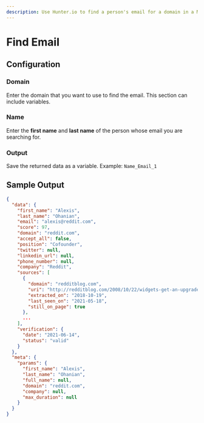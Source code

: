 ```yaml
---
description: Use Hunter.io to find a person's email for a domain in a MindStudio workflow
---
```


# Find Email

## Configuration&#x20;

### Domain

Enter the domain that you want to use to find the email. This section can include variables.&#x20;

### Name

Enter the **first name** and **last name** of the person whose email you are searching for.&#x20;

### Output&#x20;

Save the returned data as a variable. Example: `Name_Email_1`

## Sample Output

```json
{
  "data": {
    "first_name": "Alexis",
    "last_name": "Ohanian",
    "email": "alexis@reddit.com",
    "score": 97,
    "domain": "reddit.com",
    "accept_all": false,
    "position": "Cofounder",
    "twitter": null,
    "linkedin_url": null,
    "phone_number": null,
    "company": "Reddit",
    "sources": [
      {
        "domain": "redditblog.com",
        "uri": "http://redditblog.com/2008/10/22/widgets-get-an-upgrade-and-a-firefox-extension-that-will-rock-your-world",
        "extracted_on": "2018-10-19",
        "last_seen_on": "2021-05-18",
        "still_on_page": true
      },
      ...
    ],
    "verification": {
      "date": "2021-06-14",
      "status": "valid"
    }
  },
  "meta": {
    "params": {
      "first_name": "Alexis",
      "last_name": "Ohanian",
      "full_name": null,
      "domain": "reddit.com",
      "company": null,
      "max_duration": null
    }
  }
}
```

